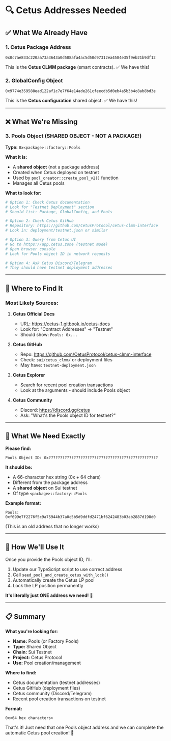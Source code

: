 # 🔍 Cetus Addresses Needed

## ✅ What We Already Have

### 1. Cetus Package Address
```
0x0c7ae833c220aa73a3643a0d508afa4ac5d50d97312ea4584e35f9eb21b9df12
```
This is the **Cetus CLMM package** (smart contracts). ✅ We have this!

### 2. GlobalConfig Object
```
0x9774e359588ead122af1c7e7f64e14ade261cfeecdb5d0eb4a5b3b4c8ab8bd3e
```
This is the **Cetus configuration** shared object. ✅ We have this!

---

## ❌ What We're Missing

### 3. Pools Object (SHARED OBJECT - NOT A PACKAGE!)

**Type:** `0x<package>::factory::Pools`

**What it is:**
- A **shared object** (not a package address)
- Created when Cetus deployed on testnet
- Used by `pool_creator::create_pool_v2()` function
- Manages all Cetus pools

**What to look for:**

```bash
# Option 1: Check Cetus documentation
# Look for "Testnet Deployment" section
# Should list: Package, GlobalConfig, and Pools

# Option 2: Check Cetus GitHub
# Repository: https://github.com/CetusProtocol/cetus-clmm-interface
# Look in: deployment/testnet.json or similar

# Option 3: Query from Cetus UI
# Go to https://app.cetus.zone (testnet mode)
# Open browser console
# Look for Pools object ID in network requests

# Option 4: Ask Cetus Discord/Telegram
# They should have testnet deployment addresses
```

---

## 📝 Where to Find It

### Most Likely Sources:

1. **Cetus Official Docs**
   - URL: https://cetus-1.gitbook.io/cetus-docs
   - Look for: "Contract Addresses" → "Testnet"
   - Should show: `Pools: 0x...`

2. **Cetus GitHub**
   - Repo: https://github.com/CetusProtocol/cetus-clmm-interface
   - Check: `sui/cetus_clmm/` or deployment files
   - May have: `testnet-deployment.json`

3. **Cetus Explorer**
   - Search for recent pool creation transactions
   - Look at the arguments - should include Pools object

4. **Cetus Community**
   - Discord: https://discord.gg/cetus
   - Ask: "What's the Pools object ID for testnet?"

---

## 🎯 What We Need Exactly

**Please find:**
```
Pools Object ID: 0x????????????????????????????????????????????????
```

**It should be:**
- A 66-character hex string (0x + 64 chars)
- Different from the package address
- A **shared object** on Sui testnet
- Of type `<package>::factory::Pools`

**Example format:**
```
Pools: 0xf699e7f2276f5c9a75944b37a0c5b5d9ddfd2471bf6242483b03ab2887d198d0
```
(This is an old address that no longer works)

---

## 🔧 How We'll Use It

Once you provide the Pools object ID, I'll:

1. Update our TypeScript script to use correct address
2. Call `seed_pool_and_create_cetus_with_lock()`
3. Automatically create the Cetus LP pool
4. Lock the LP position permanently

**It's literally just ONE address we need!** 🎯

---

## 📋 Summary

**What you're looking for:**
- **Name:** Pools (or Factory Pools)
- **Type:** Shared Object
- **Chain:** Sui Testnet
- **Project:** Cetus Protocol
- **Use:** Pool creation/management

**Where to find:**
- Cetus documentation (testnet addresses)
- Cetus GitHub (deployment files)
- Cetus community (Discord/Telegram)
- Recent pool creation transactions on testnet

**Format:**
```
0x<64 hex characters>
```

That's it! Just need that one Pools object address and we can complete the automatic Cetus pool creation! 🚀
